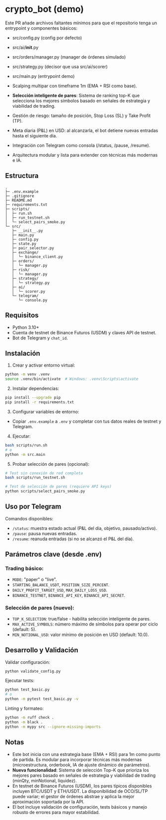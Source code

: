 # crypto_bot (demo)

Este PR añade archivos faltantes mínimos para que el repositorio tenga un entrypoint y componentes básicos:

- src/config.py (config por defecto)
- src/ai/__init__.py
- src/orders/manager.py (manager de órdenes simulado)
- src/strategy.py (decisor que usa src/ai/scorer)
- src/main.py (entrypoint demo)

- Scalping multipar con timeframe 1m (EMA + RSI como base).
- **Selección inteligente de pares**: Sistema de ranking top-K que selecciona los mejores símbolos basado en señales de estrategia y viabilidad de trading.
- Gestión de riesgo: tamaño de posición, Stop Loss (SL) y Take Profit (TP).
- Meta diaria (P&L) en USD: al alcanzarla, el bot detiene nuevas entradas hasta el siguiente día.
- Integración con Telegram como consola (/status, /pause, /resume).
- Arquitectura modular y lista para extender con técnicas más modernas e IA.

## Estructura

```
.
├─ .env.example
├─ .gitignore
├─ README.md
├─ requirements.txt
├─ scripts/
│  ├─ run.sh
│  ├─ run_testnet.sh
│  └─ select_pairs_smoke.py
└─ src/
   ├─ __init__.py
   ├─ main.py
   ├─ config.py
   ├─ state.py
   ├─ pair_selector.py
   ├─ exchange/
   │  └─ binance_client.py
   ├─ orders/
   │  └─ manager.py
   ├─ risk/
   │  └─ manager.py
   ├─ strategy/
   │  └─ strategy.py
   ├─ ai/
   │  └─ scorer.py
   └─ telegram/
      └─ console.py
```

## Requisitos

- Python 3.10+
- Cuenta de testnet de Binance Futuros (USDM) y claves API de testnet.
- Bot de Telegram y `chat_id`.

## Instalación

1) Crear y activar entorno virtual:
```bash
python -m venv .venv
source .venv/bin/activate  # Windows: .venv\Scripts\activate
```

2) Instalar dependencias:
```bash
pip install --upgrade pip
pip install -r requirements.txt
```

3) Configurar variables de entorno:
- Copiar `.env.example` a `.env` y completar con tus datos reales de testnet y Telegram.

4) Ejecutar:
```bash
bash scripts/run.sh
# o
python -m src.main
```

5) Probar selección de pares (opcional):
```bash
# Test sin conexión de red completa
bash scripts/run_testnet.sh

# Test de selección de pares (requiere API keys)
python scripts/select_pairs_smoke.py
```

## Uso por Telegram

Comandos disponibles:
- `/status`: muestra estado actual (P&L del día, objetivo, pausado/activo).
- `/pause`: pausa nuevas entradas.
- `/resume`: reanuda entradas (si no se alcanzó el P&L del día).

## Parámetros clave (desde .env)

### Trading básico:
- `MODE`: "paper" o "live".
- `STARTING_BALANCE_USDT`, `POSITION_SIZE_PERCENT`.
- `DAILY_PROFIT_TARGET_USD`, `MAX_DAILY_LOSS_USD`.
- `BINANCE_TESTNET`, `BINANCE_API_KEY`, `BINANCE_API_SECRET`.

### Selección de pares (nuevo):
- `TOP_K_SELECTION`: true/false - habilita selección inteligente de pares.
- `MAX_ACTIVE_SYMBOLS`: número máximo de símbolos para operar por ciclo (default: 5).
- `MIN_NOTIONAL_USD`: valor mínimo de posición en USD (default: 10.0).

## Desarrollo y Validación

Validar configuración:
```bash
python validate_config.py
```

Ejecutar tests:
```bash
python test_basic.py
# o
python -m pytest test_basic.py -v
```

Linting y formateo:
```bash
python -m ruff check .
python -m black .
python -m mypy src --ignore-missing-imports
```

## Notas

- Este bot inicia con una estrategia base (EMA + RSI) para 1m como punto de partida. Es modular para incorporar técnicas más modernas (microestructura, orderbook, IA de ajuste dinámico de parámetros).
- **Nueva funcionalidad**: Sistema de selección Top-K que prioriza los mejores pares basado en señales de estrategia y viabilidad de trading (minQty, minNotional, liquidez).
- En testnet de Binance Futuros (USDM), los pares típicos disponibles incluyen BTC/USDT y ETH/USDT. La disponibilidad de OCO/SL/TP puede variar; el gestor de órdenes abstrae y aplica la mejor aproximación soportada por la API.
- El bot incluye validación de configuración, tests básicos y manejo robusto de errores para mayor estabilidad.